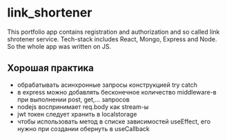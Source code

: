 # link_shortener
This portfolio app contains registration and authorization and so called link shrotener service. Tech-stack includes React, Mongo, Express and Node. So the whole app was written on JS.


## Хорошая практика
 - обрабатывать асинхронные запросы конструкцией try catch
 - в express можно добавлять бесконечное количество middleware-в при выполнении post, get,... запросов
 - nodejs воспринимает req.body как stream-ы
 - jwt токен следует хранить в localstorage
 - чтобы использовать метод в списке зависимостей useEffect, его нужно при создании обернуть в useCallback